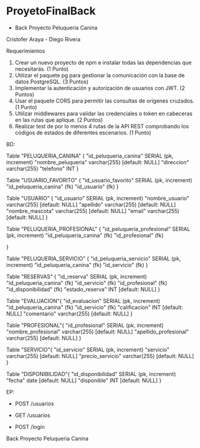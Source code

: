 # ProyetoFinalBack

- Back Proyecto Peluqueria Canina

Cristofer Araya - Diego Rivera

Requerimientos
1. Crear un nuevo proyecto de npm e instalar todas las dependencias que necesitarás.
(1 Punto)
2. Utilizar el paquete pg para gestionar la comunicación con la base de datos
PostgreSQL.
(3 Puntos)
3. Implementar la autenticación y autorización de usuarios con JWT.
(2 Puntos)
4. Usar el paquete CORS para permitir las consultas de orígenes cruzados.
(1 Punto)
5. Utilizar middlewares para validar las credenciales o token en cabeceras en las rutas
que aplique.
(2 Puntos)
6. Realizar test de por lo menos 4 rutas de la API REST comprobando los códigos de
estados de diferentes escenarios.
(1 Punto)


BD:

Table "PELUQUERIA_CANINA" {
    "id_peluqueria_canina" SERIAL (pk, increment)
    "nombre_peluqueria" varchar(255) [default: NULL]
    "direccion" varchar(255)
    "telefono" INT
}

Table "USUARIO_FAVORITO" {
    "id_usuario_favorito" SERIAL (pk, increment)
    "id_peluqueria_canina" (fk)
    "id_usuario" (fk)
}

Table "USUARIO" {
    "id_usuario" SERIAL (pk, increment)
    "nombre_usuario" varchar(255) [default: NULL]
    "apellido"	varchar(255) [default: NULL]
    "nombre_mascota" varchar(255) [default: NULL]
    "email" varchar(255) [default: NULL]
}

Table "PELUQUERIA_PROFESIONAL" {
    "id_peluqueria_profesional" SERIAL (pk, increment)
    "id_peluqueria_canina" (fk)
    "id_profesional" (fk)
   
}

Table "PELUQUERIA_SERVICIO" {
    "id_peluqueria_servicio" SERIAL (pk, increment)
    "id_peluqueria_canina" (fk)
    "id_servicio" (fk) 
}

Table "RESERVAS" {
    "id_reserva" SERIAL (pk, increment)
    "id_peluqueria_canina" (fk)
    "id_servicio" (fk)
    "id_profesional" (fk)
    "id_disponibilidad" (fk)
    "estado_reserva" INT [default: NULL]
}

Table "EVALUACION"{
    "id_evaluacion" SERIAL (pk, increment)
    "id_peluqueria_canina" (fk)
    "id_servicio" (fk)
    "calificacion" INT  [default: NULL]
    "comentario" varchar(255) [default: NULL]
}

Table "PROFESIONAL"{
    "id_profesional" SERIAL (pk, increment)
    "nombre_profesional" varchar(255) [default: NULL]
    "apellido_profesional" varchar(255) [default: NULL]
}


Table "SERVICIO"{
    "id_servicio" SERIAL (pk, increment)
    "servicio" varchar(255) [default: NULL]
    "precio_servicio" varchar(255) [default: NULL]
}


Table "DISPONIBILIDAD"{
    "id_disponibilidad" SERIAL (pk, increment)
    "fecha" date [default: NULL]
    "disponible" INT [default: NULL]
}






EP:
* POST /usuarios

  
* GET /usuarios


* POST /login



Back Proyecto Peluqueria Canina


